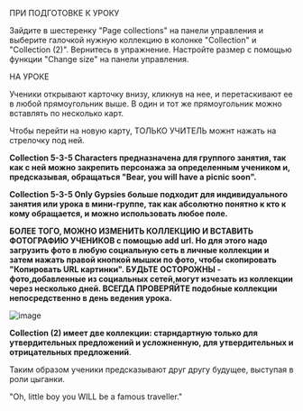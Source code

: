 ПРИ ПОДГОТОВКЕ К УРОКУ

Зайдите в шестеренку "Page collections" на панели управления и выберите галочкой нужную коллекцию в колонке "Collection" и "Collection (2)". Вернитесь в упражнение. Настройте размер с помощью функции "Change size" на панели управления.

НА УРОКЕ

Ученики открывают карточку внизу, кликнув на нее, и перетаскивают ее в любой прямоугольник выше. В один и тот же прямоугольник можно вставлять по несколько карт. 

Чтобы перейти на новую карту, ТОЛЬКО УЧИТЕЛЬ можнт нажать на стрелочку под ней.

**Collection 5-3-5 Characters предназначена для группого занятия, так как с ней можно закрепить персонажа за определенным учеником и, предсказывая, обращаться "Bear, you will have a picnic soon".**

**Collection 5-3-5 Only Gypsies больше подходит для индивидуального занятия или урока в мини-группе, так как абсолютно понятно к кто к кому обращается, и можно использовать любое поле.**

**БОЛЕЕ ТОГО, МОЖНО ИЗМЕНИТЬ КОЛЛЕКЦИЮ И ВСТАВИТЬ ФОТОГРАФИЮ УЧЕНИКОВ с помощью add url. Но для этого надо загрузить фото в любую социальную сеть в личные коллекции и затем нажать правой кнопкой мышки по фото, чтобы скопировать "Копировать URL картинки". БУДЬТЕ ОСТОРОЖНЫ - фото,добавленные из социальных сетей,могут изчезать из коллекции через несколько дней. ВСЕГДА ПРОВЕРЯЙТЕ подобные коллекции непосредственно в день ведения урока.**

![image](https://user-images.githubusercontent.com/66912801/182554067-c5310476-401b-4ced-9fe5-daa3cafed9f5.png)

**Collection (2) имеет две коллекции: старндартную только для утвердительных предложений и усложненную, для утвердительных и отрицательных предложений**.

Таким образом ученики предсказывают друг другу будущее, выступая в роли цыганки.

"Oh, little boy you WILL be a famous traveller."
